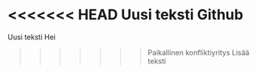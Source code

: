 <<<<<<< HEAD
Uusi teksti Github
=======
Uusi teksti Hei
>>>>>>> Paikallinen konfliktiyritys
Lisää teksti
